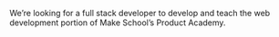 We’re looking for a full stack developer to develop and teach the web development portion of Make School’s Product Academy. 